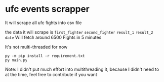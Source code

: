 # ufc events scrapper
It will scrape all ufc fights into csv file

the data it will scrape is  `first_fighter` `second_fighter` `result_1` `result_2` `date`
Will fetch around 6500 Fights in 5 minutes 

It's not multi-threaded for now

```
py -m pip install -r requirement.txt
py main.py
```

Note: I didn't put much effort into multithreading it, because I didn't need to at the time, feel free to contribute if you want